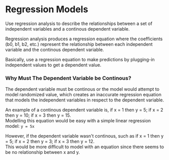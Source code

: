 # Regression Models
Use regression analysis to describe the relationships between a set of independent variables and a continous dependent variable.

Regression analysis produces a regression equation where the coefficients (b0, b1, b2, etc.) represent the relationship
between each independent variable and the continous dependent variable.

Basically, use a regression equation to make predictions by plugging-in independent values to get a dependent value.

### Why Must The Dependent Variable be Continous?
The dependent variable must be continous or the model would attempt to model randomized value, which creates an inaccurate
regression equation that models the independent variables in respect to the dependent variable.

An example of a continous dependent variable is, if x = 1 then y = 5; if x = 2 then y = 10; if x = 3 then y = 15.  
Modelling this equation would be easy with a simple linear regression model: ```y = 5x```

However, if the dependent variable wasn't continous, such as if x = 1 then y = 5; if x = 2 then y = 3; if x = 3 then y = 12.  
This would be more difficult to model with an equation since there seems to be no relationship between x and y.
